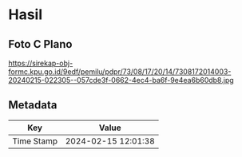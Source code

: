 # Hasil

## Foto C Plano

https://sirekap-obj-formc.kpu.go.id/9edf/pemilu/pdpr/73/08/17/20/14/7308172014003-20240215-022305--057cde3f-0662-4ec4-ba6f-9e4ea6b60db8.jpg


## Metadata

| Key        | Value               |
| ---------- | ------------------- |
| Time Stamp | 2024-02-15 12:01:38 |



